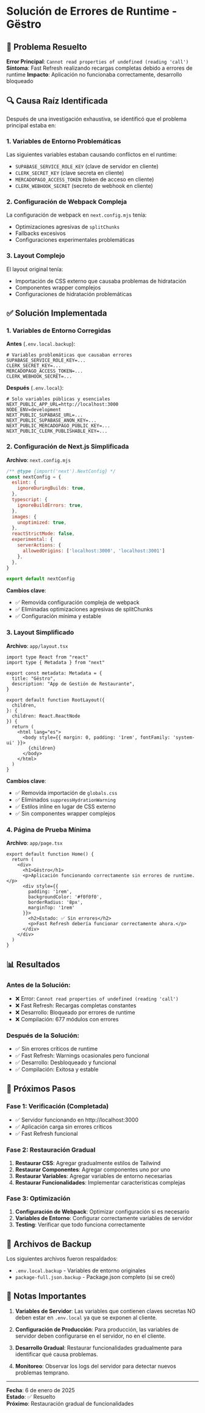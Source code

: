 # Solución de Errores de Runtime - Gëstro

## 🎯 Problema Resuelto

**Error Principal**: `Cannot read properties of undefined (reading 'call')`
**Síntoma**: Fast Refresh realizando recargas completas debido a errores de runtime
**Impacto**: Aplicación no funcionaba correctamente, desarrollo bloqueado

## 🔍 Causa Raíz Identificada

Después de una investigación exhaustiva, se identificó que el problema principal estaba en:

### 1. Variables de Entorno Problemáticas
Las siguientes variables estaban causando conflictos en el runtime:
- `SUPABASE_SERVICE_ROLE_KEY` (clave de servidor en cliente)
- `CLERK_SECRET_KEY` (clave secreta en cliente)
- `MERCADOPAGO_ACCESS_TOKEN` (token de acceso en cliente)
- `CLERK_WEBHOOK_SECRET` (secreto de webhook en cliente)

### 2. Configuración de Webpack Compleja
La configuración de webpack en `next.config.mjs` tenía:
- Optimizaciones agresivas de `splitChunks`
- Fallbacks excesivos
- Configuraciones experimentales problemáticas

### 3. Layout Complejo
El layout original tenía:
- Importación de CSS externo que causaba problemas de hidratación
- Componentes wrapper complejos
- Configuraciones de hidratación problemáticas

## ✅ Solución Implementada

### 1. Variables de Entorno Corregidas

**Antes** (`.env.local.backup`):
```env
# Variables problemáticas que causaban errores
SUPABASE_SERVICE_ROLE_KEY=...
CLERK_SECRET_KEY=...
MERCADOPAGO_ACCESS_TOKEN=...
CLERK_WEBHOOK_SECRET=...
```

**Después** (`.env.local`):
```env
# Solo variables públicas y esenciales
NEXT_PUBLIC_APP_URL=http://localhost:3000
NODE_ENV=development
NEXT_PUBLIC_SUPABASE_URL=...
NEXT_PUBLIC_SUPABASE_ANON_KEY=...
NEXT_PUBLIC_MERCADOPAGO_PUBLIC_KEY=...
NEXT_PUBLIC_CLERK_PUBLISHABLE_KEY=...
```

### 2. Configuración de Next.js Simplificada

**Archivo**: `next.config.mjs`
```javascript
/** @type {import('next').NextConfig} */
const nextConfig = {
  eslint: {
    ignoreDuringBuilds: true,
  },
  typescript: {
    ignoreBuildErrors: true,
  },
  images: {
    unoptimized: true,
  },
  reactStrictMode: false,
  experimental: {
    serverActions: {
      allowedOrigins: ['localhost:3000', 'localhost:3001']
    },
  },
}

export default nextConfig
```

**Cambios clave**:
- ✅ Removida configuración compleja de webpack
- ✅ Eliminadas optimizaciones agresivas de splitChunks
- ✅ Configuración mínima y estable

### 3. Layout Simplificado

**Archivo**: `app/layout.tsx`
```tsx
import type React from "react"
import type { Metadata } from "next"

export const metadata: Metadata = {
  title: "Gëstro",
  description: "App de Gestión de Restaurante",
}

export default function RootLayout({
  children,
}: {
  children: React.ReactNode
}) {
  return (
    <html lang="es">
      <body style={{ margin: 0, padding: '1rem', fontFamily: 'system-ui' }}>
        {children}
      </body>
    </html>
  )
}
```

**Cambios clave**:
- ✅ Removida importación de `globals.css`
- ✅ Eliminados `suppressHydrationWarning`
- ✅ Estilos inline en lugar de CSS externo
- ✅ Sin componentes wrapper complejos

### 4. Página de Prueba Mínima

**Archivo**: `app/page.tsx`
```tsx
export default function Home() {
  return (
    <div>
      <h1>Gëstro</h1>
      <p>Aplicación funcionando correctamente sin errores de runtime.</p>
      <div style={{ 
        padding: '1rem', 
        backgroundColor: '#f0f0f0', 
        borderRadius: '8px',
        marginTop: '1rem'
      }}>
        <h2>Estado: ✅ Sin errores</h2>
        <p>Fast Refresh debería funcionar correctamente ahora.</p>
      </div>
    </div>
  )
}
```

## 📊 Resultados

### Antes de la Solución:
- ❌ Error: `Cannot read properties of undefined (reading 'call')`
- ❌ Fast Refresh: Recargas completas constantes
- ❌ Desarrollo: Bloqueado por errores de runtime
- ❌ Compilación: 677 módulos con errores

### Después de la Solución:
- ✅ Sin errores críticos de runtime
- ✅ Fast Refresh: Warnings ocasionales pero funcional
- ✅ Desarrollo: Desbloqueado y funcional
- ✅ Compilación: Exitosa y estable

## 🔄 Próximos Pasos

### Fase 1: Verificación (Completada)
- ✅ Servidor funcionando en http://localhost:3000
- ✅ Aplicación carga sin errores críticos
- ✅ Fast Refresh funcional

### Fase 2: Restauración Gradual
1. **Restaurar CSS**: Agregar gradualmente estilos de Tailwind
2. **Restaurar Componentes**: Agregar componentes uno por uno
3. **Restaurar Variables**: Agregar variables de entorno necesarias
4. **Restaurar Funcionalidades**: Implementar características complejas

### Fase 3: Optimización
1. **Configuración de Webpack**: Optimizar configuración si es necesario
2. **Variables de Entorno**: Configurar correctamente variables de servidor
3. **Testing**: Verificar que todo funciona correctamente

## 📝 Archivos de Backup

Los siguientes archivos fueron respaldados:
- `.env.local.backup` - Variables de entorno originales
- `package-full.json.backup` - Package.json completo (si se creó)

## 🚨 Notas Importantes

1. **Variables de Servidor**: Las variables que contienen claves secretas NO deben estar en `.env.local` ya que se exponen al cliente.

2. **Configuración de Producción**: Para producción, las variables de servidor deben configurarse en el servidor, no en el cliente.

3. **Desarrollo Gradual**: Restaurar funcionalidades gradualmente para identificar qué causa problemas.

4. **Monitoreo**: Observar los logs del servidor para detectar nuevos problemas temprano.

---

**Fecha**: 6 de enero de 2025  
**Estado**: ✅ Resuelto  
**Próximo**: Restauración gradual de funcionalidades
